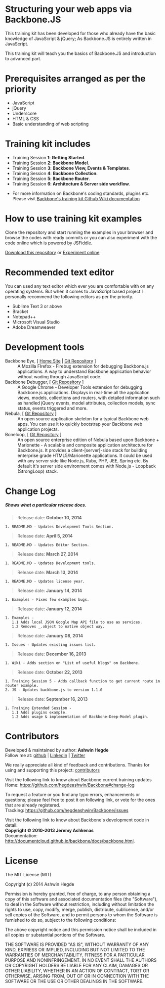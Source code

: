 Structuring your web apps via Backbone.JS
=========================================
This training kit has been developed for those who already have the basic knowledge of JavaScript & jQuery;
As Backbone.JS is entirely written in JavaScript.

This training kit will teach you the basics of Backbone.JS and introduction to advanced part.

Prerequisites arranged as per the priority
==========================================
<ul>
  <li>JavaScript</li>
  <li>jQuery</li>
  <li>Underscore</li>
  <li>HTML &amp; CSS</li>
  <li>Basic understanding of web scripting</li>
</ul>

Training kit includes
=====================
<ul>
  <li>Training Session <strong>1</strong>: <strong>Getting Started</strong>.</li>
  <li>Training Session <strong>2</strong>: <strong>Backbone Model</strong>.</li>
  <li>Training Session <strong>3</strong>: <strong>Backbone View, Events &amp; Templates</strong>.</li>
  <li>Training Session <strong>4</strong>: <strong>Backbone Collection</strong>.</li>
  <li>Training Session <strong>5</strong>: <strong>Backbone Router</strong>.</li>
  <li>Training Session <strong>6</strong>: <strong>Architecture &amp; Server side workflow</strong>.</li>
</ul>
<ul>
  <li>For more information on Backbone's coding standards, plugins etc. Please visit <a href="https://github.com/hegdeashwin/Backbone/wiki" target="_blank">Backbone's training kit Github Wiki documentation</a></li>
</ul>

How to use training kit examples
================================
Clone the repository and start running the examples in your browser and browse the codes with ready commits or
you can also experiment with the code online which is powered by JSFiddle.

<a href="https://github.com/hegdeashwin/Backbone/archive/master.zip" target="_blank">Download this repository</a> or <a href="http://jsfiddle.net/hegdeashwin/TKkMt/show/" target="_blank">Experiment online</a>

Recommended text editor
=======================
You can used any text editor which ever you are comfortable with on any operating systems.
But when it comes to JavaScript based project I personally recommend the following editors
as per the priority.
<ul>
  <li>Sublime Text 3 or above</li>
  <li>Bracket</li>
  <li>Notepad++</li>
  <li>Microsoft Visual Studio</li>
  <li>Adobe Dreamweaver</li>
</ul>

Development tools
=================
<dl>
  <dt>Backbone Eye, [ <a href="//dhruvaray.github.io/spa-eye/" target="_blank">Home Site</a> | <a href="https://github.com/dhruvaray/spa-eye" target="_blank">Git Repository</a> ]</dt>
  <dd>A Mozilla FIrefox - Firebug extension for debugging Backbone.js applications. A way to understand Backbone application behavior without wading through JavaScript code.
  </dd>

  <dt>Backbone Debugger, [ <a href="//github.com/Maluen/Backbone-Debugger" target="_blank">Git Repository</a> ]</dt>
  <dd>A Google Chrome - Developer Tools extension for debugging Backbone.js applications. Displays in real-time all the application views, models, collections and routers, with detailed information such as handled jQuery events, model attributes, collection models, sync status, events triggered and more.
  </dd>
  
  <dt>Nebula, [ <a href="//github.com/hegdeashwin/Nebula" target="_blank">Git Repository</a> ]</dt>
  <dd>An open source application skeleton for a typical Backbone web apps. You can use it to quickly bootstrap your Backbone web application projects.
  </dd>
  
  <dt>Boneloop, [ <a href="//github.com/hegdeashwin/Boneloop" target="_blank">Git Repository</a> ]</dt>
  <dd>An open source enterprise edition of Nebula based upon Backbone + Marionette - A scalable and composite application architecture for Backbone.js. It provides a client-[server]-side stack for building enterprise grade HTML5/Marionette applications. It could be used with any server side like Node.js, Ruby, PHP, JEE, Spring etc. By default it's server side environment comes with Node.js - Loopback (StrongLoop) stack.</dd>
</dl>


Change Log
==========
<h5>Shows what a particular release does.</h5>

> Release date: **October 10, 2014**
```
1. README.MD - Updates Development Tools Section.
```

> Release date: **April 5, 2014**
```
1. README.MD - Updates Editor Section.
```

> Release date: **March 27, 2014**
```
1. README.MD - Updates Development tools.
```

> Release date: **March 13, 2014**
```
1. README.MD - Updates license year.
```

> Release date: **January 14, 2014**
```
1. Examples - Fixes few examples bugs.
```

> Release date: **January 12, 2014**
```
1. Examples - 
   1.1 Adds local JSON Google Map API file to use as services. 
   1.2 Removes _.object to native object way.
```

> Release date: **January 08, 2014**
```
1. Issues - Updates existing issues list.
```

> Release date: **December 16, 2013**
```
1. Wiki - Adds section on "List of useful blogs" on Backbone.
```

> Release date: **October 22, 2013**
```
1. Training Session 5 - Adds callback function to get current route in router example.
2. JS - Updates backbone.js to version 1.1.0
```

> Release date: **September 16, 2013**
```
1. Training Extended Session -
   1.1 Adds plugins example.
   1.2 Adds usage & implementation of Backbone-Deep-Model plugin.
```


Contributors
============
Developed &amp; maintained by author: <b>Ashwin Hegde</b><br>
Follow me at: <a href="https://github.com/hegdeashwin" target="_blank">github</a> | <a href="http://in.linkedin.com/in/hegdeashwin" target="_blank">Linkedin</a> | <a href="https://twitter.com/hegdeashwin3" target="_blank">Twitter</a>

We really appreciate all kind of feedback and contributions. Thanks for using and supporting this project: 
<a href="//github.com/hegdeashwin/Backbone/graphs/contributors" target="_blank">contributors</a>

Visit the following link to know about Backbone current training updates<br>
Home: <a href="https://github.com/hegdeashwin/Backbone#change-log" target="_blank">https://github.com/hegdeashwin/Backbone#change-log</a>

To request a feature or you find any typo errors, enhancements or questions; please feel free to post it on following link, or vote for the ones that are already registered.
<br>Tracking: <a href="https://github.com/hegdeashwin/Backbone/issues" target="_blank">https://github.com/hegdeashwin/Backbone/issues</a>

Visit the following link to know about Backbone's development code in detail.<br>
<strong>Copyright &copy; 2010-2013 Jeremy Ashkenas</strong><br>
Documentation: <a href="http://documentcloud.github.io/backbone/docs/backbone.html" target="_blank">http://documentcloud.github.io/backbone/docs/backbone.html</a>.

License
=======
The MIT License (MIT)

Copyright (c) 2014 Ashwin Hegde

Permission is hereby granted, free of charge, to any person obtaining a copy of
this software and associated documentation files (the "Software"), to deal in
the Software without restriction, including without limitation the rights to
use, copy, modify, merge, publish, distribute, sublicense, and/or sell copies of
the Software, and to permit persons to whom the Software is furnished to do so,
subject to the following conditions:

The above copyright notice and this permission notice shall be included in all
copies or substantial portions of the Software.

THE SOFTWARE IS PROVIDED "AS IS", WITHOUT WARRANTY OF ANY KIND, EXPRESS OR
IMPLIED, INCLUDING BUT NOT LIMITED TO THE WARRANTIES OF MERCHANTABILITY, FITNESS
FOR A PARTICULAR PURPOSE AND NONINFRINGEMENT. IN NO EVENT SHALL THE AUTHORS OR
COPYRIGHT HOLDERS BE LIABLE FOR ANY CLAIM, DAMAGES OR OTHER LIABILITY, WHETHER
IN AN ACTION OF CONTRACT, TORT OR OTHERWISE, ARISING FROM, OUT OF OR IN
CONNECTION WITH THE SOFTWARE OR THE USE OR OTHER DEALINGS IN THE SOFTWARE.

